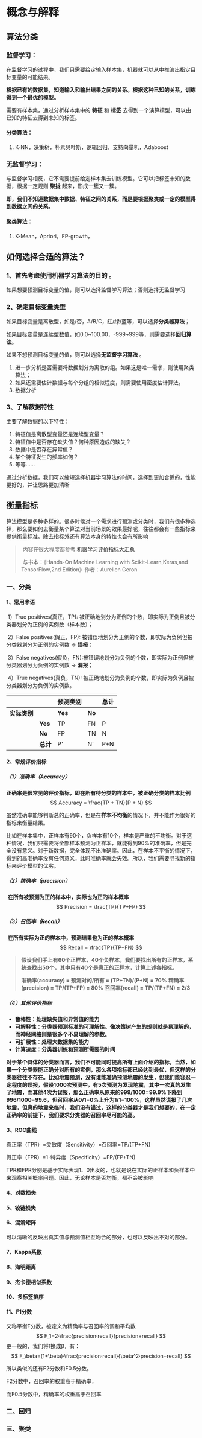 # 概念与解释



## 算法分类

### 监督学习：

在监督学习的过程中，我们只需要给定输入样本集，机器就可以从中推演出指定目标变量的可能结果。

**根据已有的数据集，知道输入和输出结果之间的关系。根据这种已知的关系，训练得到一个最优的模型。**

需要有样本集，通过分析样本集中的 **特征** 和 **标签** 去得到一个演算模型，可以由已知的特征去得到未知的标签。

#### 分类算法：

1. K-NN，决策树，朴素贝叶斯，逻辑回归，支持向量机，Adaboost





### 无监督学习：

与监督学习相反，它不需要提前给定样本集去训练模型。它可以把标签未知的数据，根据一定规则 **聚拢** 起来，形成一簇又一簇。

**即，我们不知道数据集中数据、特征之间的关系，而是要根据聚类或一定的模型得到数据之间的关系。**

#### 聚类算法：

1. K-Mean，Apriori，FP-growth，





## 如何选择合适的算法？

### 1、首先考虑使用机器学习算法的**目的** 。

如果想要预测目标变量的值，则可以选择监督学习算法；否则选择无监督学习



### 2、确定目标变量类型

如果目标变量是离散型，如是/否，A/B/C，红/绿/蓝等，可以选择**分类器算法**；

如果目标变量是连续型数值，如0.0~100.00，-999~999等，则需要选择**回归算法**。

如果不想预测目标变量的值，则可以选择**无监督学习算法** 。

1. 进一步分析是否需要将数据划分为离散的组。如果这是唯一需求，则使用聚类算法；
2. 如果还需要估计数据与每个分组的相似程度，则需要使用密度估计算法。
3. 数据分析



### 3、了解数据特性

主要了解数据的以下特性：

1. 特征值是离散型变量还是连续型变量？
2. 特征值中是否存在缺失值？何种原因造成的缺失？
3. 数据中是否存在异常值？
4. 某个特征发生的频率如何？
5. 等等……

通过分析数据，我们可以缩短选择机器学习算法的时间，选择到更加合适的，性能更好的，并让思路更加清晰



## 衡量指标

​		算法模型是多种多样的。很多时候对一个需求进行预测或分类时，我们有很多种选择，那么要如何去衡量某个算法对当前场景的效果最好呢，往往都会有一些指标来提供衡量标准。除去指标外还有算法本身的特性也会有所影响

> ​		内容在很大程度都参考 [机器学习评价指标大汇总](https://zhaokv.com/machine_learning/2016/03/ml-metric.html)
>
> ​		与书本：《Hands-On Machine Learning with Scikit-Learn,Keras,and TensorFlow,2nd Edition》作者：Aurelien Geron

### 一、分类



#### 1、常用术语

​	1）True positives(真正，TP): 被正确地划分为正例的个数，即实际为正例且被分类器划分为正例的实例数（样本数）；

​	2）False positives(假正，FP): 被错误地划分为正例的个数，即实际为负例但被分类器划分为正例的实例数 → **误报**；

​	3）False negatives(假负，FN):被错误地划分为负例的个数，即实际为正例但被分类器划分为负例的实例数 → **漏报**；

​	4）True negatives(真负，TN): 被正确地划分为负例的个数，即实际为负例且被分类器划分为负例的实例数。

|              |          | **预测类别** |        | **总计** |
| ------------ | -------- | ------------ | ------ | -------- |
| **实际类别** |          | **Yes**      | **No** |          |
|              | **Yes**  | TP           | FN     | P        |
|              | **No**   | FP           | TN     | N        |
|              | **总计** | P'           | N'     | P+N      |



#### **2、常规评价指标**

##### 	**（1）准确率（Accuracy）**

​			**正确率是很常见的评价指标，即在所有待分类的样本中，被正确分类的样本比例**
$$
Accuracy = \frac{TP + TN}{P + N}
$$

虽然准确率能够判断总的正确率，但是在**样本不均衡**的情况下，并不能作为很好的指标来衡量结果。

比如在样本集中，正样本有90个，负样本有10个，样本是严重的不均衡。对于这种情况，我们只需要将全部样本预测为正样本，就能得到90%的准确率，但是完全没有意义。对于新数据，完全体现不出准确率。因此，在样本不平衡的情况下，得到的高准确率没有任何意义，此时准确率就会失效。所以，我们需要寻找新的指标来评价模型的优劣。

##### 	**（2）精确率（precision）**

​			**在所有被预测为正的样本中，实际也为正的样本概率**
$$
Precision = \frac{TP}{TP+FP}
$$

##### 	**（3）召回率（Recall）**

​			**在所有实际为正的样本中，预测结果也为正的样本概率**
$$
Recall = \frac{TP}{TP+FN}
$$

> **假设我们手上有60个正样本，40个负样本，我们要找出所有的正样本，系统查找出50个，其中只有40个是真正的正样本，计算上述各指标。**
>
> 
>
> **准确率(accuracy) = 预测对的/所有 = (TP+TN)/(P+N) = 70%**
> **精确率(precision) = TP/(TP+FP) = 80%**
> **召回率(recall) = TP/(TP+FN) = 2/3**



##### 	**（4）其他评价指标**

- **鲁棒性：处理缺失值和异常值的能力**
- **可解释性：分类器预测标准的可理解性。像决策树产生的规则就是易理解的，而神经网络则是很多个不易理解的参数。**
- **可扩展性：处理大数据集的能力**
- **计算速度：分类器训练和预测所需要的时间**



​		**对于某个具体的分类器而言，我们不可能同时提高所有上面介绍的指标，当然，如果一个分类器能正确分对所有的实例，那么各项指标都已经达到最优，但这样的分类器往往不存在。比如地震预测，没有谁能准确预测地震的发生，但我们能容忍一定程度的误报，假设1000次预测中，有5次预测为发现地震，其中一次真的发生了地震，而其他4次为误报，那么正确率从原来的999/1000=99.9%下降到996/1000=99.6，但召回率从0/1=0%上升为1/1=100%，这样虽然谎报了几次地震，但真的地震来临时，我们没有错过，这样的分类器才是我们想要的，在一定正确率的前提下，我们要求分类器的召回率尽可能的高。**



#### **3、ROC曲线**

真正率（TPR）=灵敏度（Sensitivity）=召回率=TP/(TP+FN)

假正率（FPR）=1-特异度（Specificity）=FP/(FP+TN)

TPR和FPR分别是基于实际表现1、0出发的，也就是说在实际的正样本和负样本中来观察相关概率问题。因此，无论样本是否均衡，都不会被影响







#### **4、对数损失**



#### **5、铰链损失**



#### **6、混淆矩阵**

可以清晰的反映出真实值与预测值相互吻合的部分，也可以反映出不对的部分。



#### **7、Kappa系数**



#### **8、海明距离**



#### **9、杰卡德相似系数**



#### **10、多标签排序**



#### 11、F1分数

又称平衡F分数，被定义为精确率与召回率的调和平均数
$$
F_1=2·\frac{precision·recall}{precision+recall}
$$
更一般的，我们将1换成β，有：
$$
F_\beta=(1+\beta)·\frac{precision·recall}{\beta^2·precision+recall}
$$


所以类似的还有F2分数和F0.5分数。

F2分数中，召回率的权重高于精确率，

而F0.5分数中，精确率的权重高于召回率







### **二、回归**



### **三、聚类**